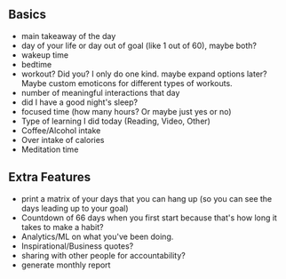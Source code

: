 ## Basics

- main takeaway of the day
- day of your life or day out of goal (like 1 out of 60), maybe both?
- wakeup time
- bedtime
- workout? Did you? I only do one kind. maybe expand options later? Maybe custom emoticons for different types of workouts.
- number of meaningful interactions that day
- did I have a good night's sleep?
- focused time (how many hours? Or maybe just yes or no)
- Type of learning I did today (Reading, Video, Other)
- Coffee/Alcohol intake
- Over intake of calories
- Meditation time

## Extra Features

- print a matrix of your days that you can hang up (so you can see the days leading up to your goal)
- Countdown of 66 days when you first start because that's how long it takes to make a habit?
- Analytics/ML on what you've been doing.
- Inspirational/Business quotes?
- sharing with other people for accountability?
- generate monthly report
